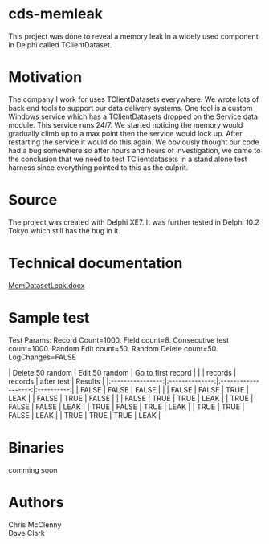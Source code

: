 # cds-memleak
This project was done to reveal a memory leak in a widely used component in Delphi called TClientDataset.  

# Motivation
The company I work for uses TClientDatasets everywhere.  We wrote lots of back end tools to support our data delivery systems.  One tool is a custom Windows service which has a TClientDatasets dropped on the Service data module.  This service runs 24/7.  We started noticing the memory would gradually climb up to a max point then the service would lock up.  After restarting the service it would do this again.  We obviously thought our code had a bug somewhere so after hours and hours of investigation, we came to the conclusion that we need to test TClientdatasets in a stand alone test harness since everything pointed to this as the culprit.

# Source
The project was created with Delphi XE7.  It was further tested in Delphi 10.2 Tokyo which still has the bug in it.

# Technical documentation
[MemDatasetLeak.docx](./Documentation/MemDatasetLeak.docx)

# Sample test
Test Params: Record Count=1000. Field count=8.  Consecutive test count=1000.  Random Edit count=50. 
Random Delete count=50. LogChanges=FALSE

| Delete 50 random | Edit 50 random | Go to first record  |            |
|     records      |    records     |     after test      |  Results   |
|:----------------:|:--------------:|:-------------------:|:----------:|
|      FALSE       |     FALSE      |        FALSE        |            |
|      FALSE       |     FALSE      |        TRUE         |   LEAK     |
|      FALSE       |     TRUE       |        FALSE        |            |
|      FALSE       |     TRUE       |        TRUE         |   LEAK     |
|      TRUE        |     FALSE      |        FALSE        |   LEAK     |
|      TRUE        |     FALSE      |        TRUE         |   LEAK     |
|      TRUE        |     TRUE       |        FALSE        |   LEAK     |
|      TRUE        |     TRUE       |        TRUE         |   LEAK     |

# Binaries
comming soon

# Authors
Chris McClenny<br>
Dave Clark
